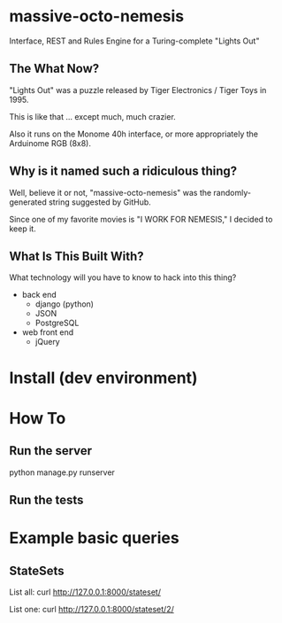 massive-octo-nemesis
====================

Interface, REST and Rules Engine for a Turing-complete "Lights Out"

The What Now?
-------------

"Lights Out" was a puzzle released by Tiger Electronics / Tiger Toys in 1995.

This is like that ... except much, much crazier.  

Also it runs on the Monome 40h interface, or more appropriately the Arduinome RGB (8x8).


Why is it named such a ridiculous thing?
----------------------------------------
  
Well, believe it or not, "massive-octo-nemesis" was the randomly-generated string 
suggested by GitHub.

Since one of my favorite movies is "I WORK FOR NEMESIS," I decided to keep it. 


What Is This Built With?
------------------------

What technology will you have to know to hack into this thing?

- back end
  - django (python)
  - JSON
  - PostgreSQL 
- web front end  
  - jQuery


Install (dev environment)
=========================



How To
======


Run the server
--------------
   
   python manage.py runserver

Run the tests
-------------


Example basic queries
=====================

StateSets
---------

List all:
   curl http://127.0.0.1:8000/stateset/

List one:
   curl http://127.0.0.1:8000/stateset/2/

